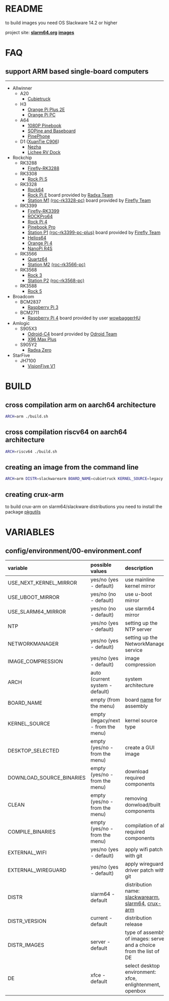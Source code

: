 # README #

to build images you need OS Slackware 14.2 or higher

project site: **[slarm64.org](https://slarm64.org)**
**[images](https://dl.slarm64.org/slackware/images/)**


# FAQ #

## support ARM based single-board computers ##
- - - -
* Allwinner
    * A20
        + [Cubietruck](https://linux-sunxi.org/Cubietech_Cubietruck)
    * H3
        + [Orange Pi Plus 2E](https://linux-sunxi.org/Xunlong_Orange_Pi_Plus_2E)
        + [Orange Pi PC](https://linux-sunxi.org/Xunlong_Orange_Pi_PC)
    * A64
        + [1080P Pinebook](https://wiki.pine64.org/index.php/1080P_Pinebook#SoC_and_Memory_Specification)
        + [SOPine and Baseboard](https://wiki.pine64.org/wiki/PINE_A64-LTS/SOPine#SoC_and_Memory_Specification)
        + [PinePhone](https://wiki.pine64.org/wiki/PinePhone#Specifications)
    * D1 ([XuanTie C906](https://occ.t-head.cn/vendor/cpu/index?id=3817197695983423488))
        + [Nezha](https://linux-sunxi.org/Allwinner_Nezha)
        + [Lichee RV Dock](https://linux-sunxi.org/Sipeed_Lichee_RV)
* Rockchip
    * RK3288
        + [Firefly-RK3288](http://en.t-firefly.com/product/rk3288.html)
    * RK3308
        + [Rock Pi S](https://wiki.radxa.com/RockpiS/getting_started#Features)
    * RK3328
        + [Rock64](http://wiki.pine64.org/index.php/ROCK64_Main_Page#SoC_and_Memory_Specification)
        + [Rock Pi E](https://wiki.radxa.com/RockpiE/getting_started#Features) board provided by [Radxa Team](https://forum.radxa.com/t/rock-pi-e-engineering-sample-is-available-now/3130)
        + [Station M1](http://stationpc.com/portal.php?mod=topic&topicid=7#spec) [(roc-rk3328-pc)](http://en.t-firefly.com/product/rocrk3328pc.html#spec) board provided by [Firefly Team](http://en.t-firefly.com)
    * RK3399
        + [Firefly-RK3399](http://en.t-firefly.com/product/rk3399.html)
        + [ROCKPro64](http://wiki.pine64.org/index.php/ROCKPro64_Main_Page#SoC_and_Memory_Specification)
        + [Rock Pi 4](http://rockpi.org/#spec-section)
        + [Pinebook Pro](https://wiki.pine64.org/index.php/Pinebook_Pro#SoC_and_Memory_Specification)
        + [Station P1](http://stationpc.com/portal.php?mod=topic&topicid=2#spec) [(roc-rk3399-pc-plus)](http://en.t-firefly.com/product/rocrk3399pc.html#spec) board provided by [Firefly Team](http://en.t-firefly.com)
        + [Helios64](https://wiki.kobol.io/helios64/intro/#overall-specifications)
        + [Orange Pi 4](http://www.orangepi.org/Orange%20Pi%204/)
        + [NanoPi R4S](https://www.friendlyelec.com/#tab-specification)
    * RK3566
        + [Quartz64](https://wiki.pine64.org/wiki/Quartz64#SoC_and_Memory_Specifications)
        + [Station M2](https://www.stationpc.com/product/stationm2#spec) [(roc-rk3566-pc)](https://en.t-firefly.com/product/industry/rocrk3566pc.html#spec)
    * RK3568
        + [Rock 3](https://wiki.radxa.com/Rock3/getting_started#Features)
        + [Station P2](https://www.stationpc.com/product/stationp2#spec) [(roc-rk3568-pc)](https://en.t-firefly.com/product/industry/rocrk3568pc.html#spec)
    * RK3588
        + [Rock 5](https://wiki.radxa.com/Rock5/getting_started#Features)
* Broadcom
    * BCM2837
        + [Raspberry Pi 3](https://www.raspberrypi.org/products/raspberry-pi-3-model-b/)
    * BCM2711
        + [Raspberry Pi 4](https://www.raspberrypi.org/products/raspberry-pi-4-model-b/specifications/) board provided by user [wowbaggerHU](https://www.linuxquestions.org/questions/user/wowbaggerhu-1042789/)
* Amlogic
    * S905X3
        + [Odroid-C4](https://wiki.odroid.com/odroid-c4/hardware/hardware#specifications) board provided by [Odroid Team](https://forum.odroid.com/viewtopic.php?f=203&t=40256&p=340679#p340679)
        + [X96 Max Plus](https://)
    * S905Y2
        + [Radxa Zero](https://wiki.radxa.com/Zero/getting_started#Features)
* StarFive
    * JH7100
        + [VisionFive V1](https://rvspace.org/en/Product/VisionFive/Technical_Documents/VisionFive_Single_Board_Computer_Quick_Start_Guide#specifications)


# BUILD #

## cross compilation arm on aarch64 architecture ##
```bash
ARCH=arm ./build.sh
```

## cross compilation riscv64 on aarch64 architecture ##
```bash
ARCH=riscv64 ./build.sh
```

## creating an image from the command line ##
```bash
ARCH=arm DISTR=slackwarearm BOARD_NAME=cubietruck KERNEL_SOURCE=legacy DOWNLOAD_SOURCE_BINARIES=yes COMPILE_BINARIES=yes ./build.sh
```

## creating crux-arm
to build crux-arm on slarm64/slackware distributions you need to install the package [pkgutils](http://dl.slarm64.org/slackware/packages/aarch64/a/pkgutils-5.40.7-aarch64-1mara.txz)

# VARIABLES #

## config/environment/00-environment.conf ##
| variable                 | possible values      | description          |
| :----------------------- | :------------------- | :------------------- |
| USE_NEXT_KERNEL_MIRROR   | yes/no (yes - default) | use mainline kernel mirror |
| USE_UBOOT_MIRROR         | yes/no (no  - default) | use u-boot mirror  |
| USE_SLARM64_MIRROR       | yes/no (no  - default) | use slarm64 mirror |
| NTP                      | yes/no (yes - default) | setting up the NTP server |
| NETWORKMANAGER           | yes/no (yes - default) | setting up the NetworkManager service |
| IMAGE_COMPRESSION        | yes/no (yes - default) | image compression |
| ARCH                     | auto (current system - default) | system architecture |
| BOARD_NAME               | empty (from the menu) | board [name](config/boards/) for assembly |
| KERNEL_SOURCE            | empty (legacy/next - from the menu) | kernel source type |
| DESKTOP_SELECTED         | empty (yes/no - from the menu) | create a GUI image |
| DOWNLOAD_SOURCE_BINARIES | empty (yes/no - from the menu) | download required components |
| CLEAN                    | empty (yes/no - from the menu) | removing donwload/built components |
| COMPILE_BINARIES         | empty (yes/no - from the menu) | compilation of all required components |
| EXTERNAL_WIFI            | yes/no (yes - default) | apply wifi patch with git |
| EXTERNAL_WIREGUARD       | yes/no (yes - default) | apply wireguard driver patch with git |
| DISTR                    | slarm64 - default | distribution name: [slackwarearm](http://arm.slackware.com/), [slarm64](http://slarm64.org/), [crux-arm](https://crux-arm.nu/) |
| DISTR_VERSION            | current - default | distribution release |
| DISTR_IMAGES             | server - default | type of assembly of images: server and a choice from the list of DE |
| DE                       | xfce - default | select desktop environment: xfce, enlightenment, openbox |
